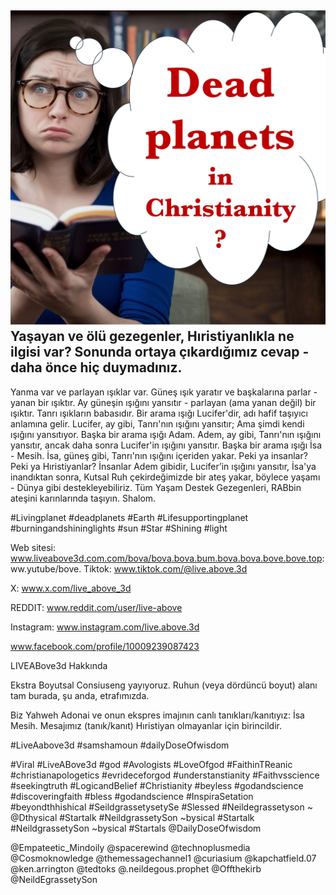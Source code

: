 ![Video cover image](../cover.jpg)
Yaşayan ve ölü gezegenler, Hıristiyanlıkla ne ilgisi var?
Sonunda ortaya çıkardığımız cevap - daha önce hiç duymadınız.
---
Yanma var ve parlayan ışıklar var.
Güneş ışık yaratır ve başkalarına parlar - yanan bir ışıktır.
Ay güneşin ışığını yansıtır - parlayan (ama yanan değil) bir ışıktır.
Tanrı ışıkların babasıdır.
Bir arama ışığı Lucifer'dir, adı hafif taşıyıcı anlamına gelir.
Lucifer, ay gibi, Tanrı'nın ışığını yansıtır; Ama şimdi kendi ışığını yansıtıyor.
Başka bir arama ışığı Adam.
Adem, ay gibi, Tanrı'nın ışığını yansıtır, ancak daha sonra Lucifer'in ışığını yansıtır.
Başka bir arama ışığı İsa - Mesih.
İsa, güneş gibi, Tanrı'nın ışığını içeriden yakar.
Peki ya insanlar? Peki ya Hıristiyanlar?
İnsanlar Adem gibidir, Lucifer’in ışığını yansıtır,
İsa'ya inandıktan sonra, Kutsal Ruh çekirdeğimizde bir ateş yakar, böylece yaşamı - Dünya gibi destekleyebiliriz.
Tüm Yaşam Destek Gezegenleri, RABbin ateşini karınlarında taşıyın.
Shalom.


#Livingplanet #deadplanets #Earth #Lifesupportingplanet #burningandshininglights #sun #Star #Shining #light


Web sitesi: www.liveabove3d.com.com/bova/bova.bova.bum.bova.bova.bove.bove.top: ww.yutube/bove. Tiktok: www.tiktok.com/@live.above.3d

X: www.x.com/live_above_3d

REDDIT: www.reddit.com/user/live-above

Instagram: www.instagram.com/live.above.3d

www.facebook.com/profile/10009239087423

LIVEABove3d Hakkında

Ekstra Boyutsal Consiuseng yayıyoruz. Ruhun (veya dördüncü boyut) alanı tam burada, şu anda, etrafımızda.

Biz Yahweh Adonai ve onun ekspres imajının canlı tanıkları/kanıtıyız: İsa Mesih. Mesajımız (tanık/kanıt) Hıristiyan olmayanlar için birincildir.


#LiveAabove3d #samshamoun #dailyDoseOfwisdom

#Viral #LiveABove3d #god #Avologists #LoveOfgod #FaithinTReanic #christianapologetics #evrideceforgod #understanstianity #Faithvsscience #seekingtruth #LogicandBelief #Christianity #beyless #godandscience #discoveringfaith #bless #godandscience #InspiraSetation #beyondthhishical #SeildgrassetysetySe #Slessed #Neildegrassetyson ~ @Dthysical #Startalk #NeildgrassetySon ~bysical #Startalk #NeildgrassetySon ~bysical #Startals @DailyDoseOfwisdom

@Empateetic_Mindoily @spacerewind @technoplusmedia @Cosmoknowledge @themessagechannel1 @curiasium @kapchatfield.07 @ken.arrington @tedtoks @.neildegous.prophet @Offthekirb @NeildEgrassetySon









